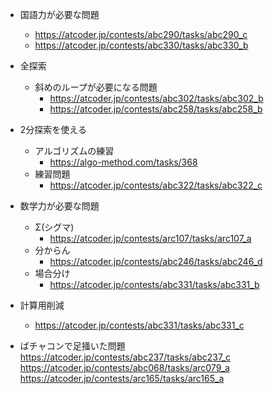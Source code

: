 - 国語力が必要な問題
    - https://atcoder.jp/contests/abc290/tasks/abc290_c
    - https://atcoder.jp/contests/abc330/tasks/abc330_b

- 全探索
    - 斜めのループが必要になる問題
        -  https://atcoder.jp/contests/abc302/tasks/abc302_b
        -  https://atcoder.jp/contests/abc258/tasks/abc258_b

- 2分探索を使える
    - アルゴリズムの練習
        - https://algo-method.com/tasks/368
    -  練習問題
        -  https://atcoder.jp/contests/abc322/tasks/abc322_c

- 数学力が必要な問題
    - Σ(シグマ)
        -  https://atcoder.jp/contests/arc107/tasks/arc107_a
    - 分からん
        - https://atcoder.jp/contests/abc246/tasks/abc246_d
    - 場合分け
        - https://atcoder.jp/contests/abc331/tasks/abc331_b
      

- 計算用削減
    - https://atcoder.jp/contests/abc331/tasks/abc331_c

- ばチャコンで足掻いた問題
https://atcoder.jp/contests/abc237/tasks/abc237_c
https://atcoder.jp/contests/abc068/tasks/arc079_a
https://atcoder.jp/contests/arc165/tasks/arc165_a